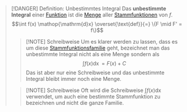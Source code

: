 > [!DANGER] Definition: Unbestimmtes Integral
> Das **unbestimmte Integral** einer [Funktion](../Funktionen/Funktion.md) ist die [Menge](../../Mengenlehre/Menge.md) aller [Stammfunktionen](Stammfunktion.md) von $f$.
> $$\int f(x) \mathop{\mathrm{d}x} \overset{\text{def}}{=} \{F \mid F' = f\}$$
> > [!NOTE] Schreibweise 
> > Um es klarer werden zu lassen, dass es um diese [Stammfunktionsfamilie](Stammfunktion.md) geht, bezeichnet man das unbestimmte Integral nicht als eine Menge sondern als
> > $$\int f(x) \mathop{\mathrm{d}x} = F(x) + C$$
> > Das ist aber nur eine Schreibweise und das unbestimmte Integral bleibt immer noch eine Menge.
> 
> > [!NOTE] Schreibweise
> > Oft wird die Schreibweise $\int f(x) \mathop{\mathrm{d}x}$ verwendet, um auch eine bestimmte Stammfunktion zu bezeichnen und nicht die ganze Familie.